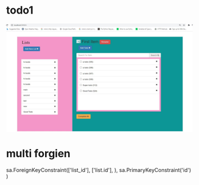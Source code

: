 # todo1
<img src="todo3.JPG">

# multi forgien
sa.ForeignKeyConstraint(['list_id'], ['list.id'], ),    sa.PrimaryKeyConstraint('id')    )
